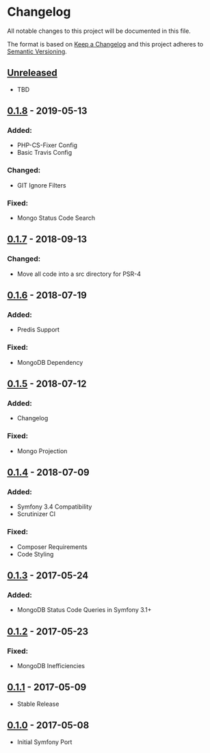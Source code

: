 # Changelog
All notable changes to this project will be documented in this file.

The format is based on [Keep a Changelog](http://keepachangelog.com/en/1.0.0/)
and this project adheres to [Semantic Versioning](http://semver.org/spec/v2.0.0.html).

## [Unreleased]

- TBD

## [0.1.8] - 2019-05-13

### Added:

- PHP-CS-Fixer Config
- Basic Travis Config

### Changed:

- GIT Ignore Filters

### Fixed:

- Mongo Status Code Search

## [0.1.7] - 2018-09-13

### Changed:

- Move all code into a src directory for PSR-4

## [0.1.6] - 2018-07-19

### Added:

- Predis Support

### Fixed:

- MongoDB Dependency

## [0.1.5] - 2018-07-12

### Added:

- Changelog

### Fixed:

- Mongo Projection

## [0.1.4] - 2018-07-09

### Added:

- Symfony 3.4 Compatibility
- Scrutinizer CI

### Fixed:

- Composer Requirements
- Code Styling

## [0.1.3] - 2017-05-24

### Added:

- MongoDB Status Code Queries in Symfony 3.1+

## [0.1.2] - 2017-05-23

### Fixed:

- MongoDB Inefficiencies

## [0.1.1] - 2017-05-09

- Stable Release

## [0.1.0] - 2017-05-08

- Initial Symfony Port

[Unreleased]: https://github.com/Sitetheory/ProfilerStorageBundle/compare/0.1.8...HEAD
[0.1.8]: https://github.com/Sitetheory/ProfilerStorageBundle/compare/0.1.7...0.1.8
[0.1.7]: https://github.com/Sitetheory/ProfilerStorageBundle/compare/0.1.6...0.1.7
[0.1.6]: https://github.com/Sitetheory/ProfilerStorageBundle/compare/0.1.5...0.1.6
[0.1.5]: https://github.com/Sitetheory/ProfilerStorageBundle/compare/0.1.4...0.1.5
[0.1.4]: https://github.com/Sitetheory/ProfilerStorageBundle/compare/0.1.3...0.1.4
[0.1.3]: https://github.com/Sitetheory/ProfilerStorageBundle/compare/0.1.2...0.1.3
[0.1.2]: https://github.com/Sitetheory/ProfilerStorageBundle/compare/0.1.1...0.1.2
[0.1.1]: https://github.com/Sitetheory/ProfilerStorageBundle/compare/0.1.0...0.1.1
[0.1.0]: https://github.com/Sitetheory/ProfilerStorageBundle/tree/0.1.0
